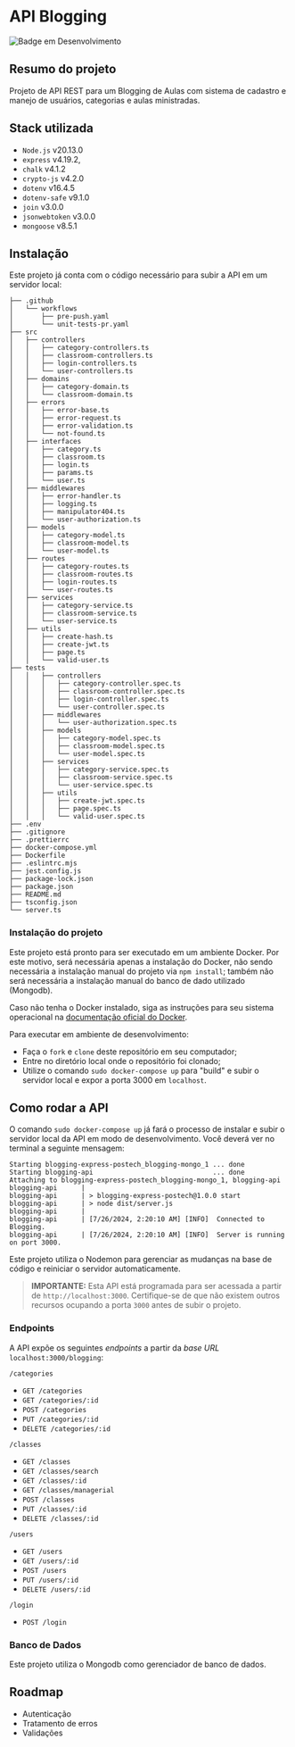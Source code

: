 # API Blogging

![Badge em Desenvolvimento](http://img.shields.io/static/v1?label=STATUS&message=EM%20DESENVOLVIMENTO&color=GREEN)

## Resumo do projeto

Projeto de API REST para um Blogging de Aulas com sistema de cadastro e manejo de usuários, categorias e aulas ministradas.

## Stack utilizada

- `Node.js` v20.13.0
- `express` v4.19.2,
- `chalk` v4.1.2
- `crypto-js` v4.2.0
- `dotenv` v16.4.5
- `dotenv-safe` v9.1.0
- `join` v3.0.0
- `jsonwebtoken` v3.0.0
- `mongoose` v8.5.1

## Instalação

Este projeto já conta com o código necessário para subir a API em um servidor local:

```
├── .github
│   └── workflows
│       ├── pre-push.yaml
│       └── unit-tests-pr.yaml
├── src
│   ├── controllers
│   │   ├── category-controllers.ts
│   │   ├── classroom-controllers.ts
│   │   ├── login-controllers.ts
│   │   └── user-controllers.ts
│   ├── domains
│   │   ├── category-domain.ts
│   │   └── classroom-domain.ts
│   ├── errors
│   │   ├── error-base.ts
│   │   ├── error-request.ts
│   │   ├── error-validation.ts
│   │   └── not-found.ts
│   ├── interfaces
│   │   ├── category.ts
│   │   ├── classroom.ts
│   │   ├── login.ts
│   │   ├── params.ts
│   │   └── user.ts
│   ├── middlewares
│   │   ├── error-handler.ts
│   │   ├── logging.ts
│   │   ├── manipulator404.ts
│   │   └── user-authorization.ts
│   ├── models
│   │   ├── category-model.ts
│   │   ├── classroom-model.ts
│   │   └── user-model.ts
│   ├── routes
│   │   ├── category-routes.ts
│   │   ├── classroom-routes.ts
│   │   ├── login-routes.ts
│   │   └── user-routes.ts
│   ├── services
│   │   ├── category-service.ts
│   │   ├── classroom-service.ts
│   │   └── user-service.ts
│   ├── utils
│   │   ├── create-hash.ts
│   │   ├── create-jwt.ts
│   │   ├── page.ts
│   │   └── valid-user.ts
├── tests
│   │   ├── controllers
│   │   │   ├── category-controller.spec.ts
│   │   │   ├── classroom-controller.spec.ts
│   │   │   ├── login-controller.spec.ts
│   │   │   └── user-controller.spec.ts
│   │   ├── middlewares
│   │   │   └── user-authorization.spec.ts
│   │   ├── models
│   │   │   ├── category-model.spec.ts
│   │   │   ├── classroom-model.spec.ts
│   │   │   └── user-model.spec.ts
│   │   ├── services
│   │   │   ├── category-service.spec.ts
│   │   │   ├── classroom-service.spec.ts
│   │   │   └── user-service.spec.ts
│   │   ├── utils
│   │   │   ├── create-jwt.spec.ts
│   │   │   ├── page.spec.ts
│   │   │   └── valid-user.spec.ts
├── .env
├── .gitignore
├── .prettierrc
├── docker-compose.yml
├── Dockerfile
├── .eslintrc.mjs
├── jest.config.js
├── package-lock.json
├── package.json
├── README.md
├── tsconfig.json
└── server.ts
```

### Instalação do projeto

Este projeto está pronto para ser executado em um ambiente Docker. Por este motivo, será necessária apenas a instalação do Docker, não sendo necessária a instalação manual do projeto via
`npm install`; também não será necessária a instalação manual do banco de dado utilizado (Mongodb).

Caso não tenha o Docker instalado, siga as instruções para seu sistema operacional na [documentação oficial do Docker](https://docs.docker.com/get-docker/).

Para executar em ambiente de desenvolvimento:

- Faça o `fork` e `clone` deste repositório em seu computador;
- Entre no diretório local onde o repositório foi clonado;
- Utilize o comando `sudo docker-compose up` para "build" e subir o servidor local e expor a porta 3000 em `localhost`.

## Como rodar a API

O comando `sudo docker-compose up` já fará o processo de instalar e subir o servidor local da API em modo de desenvolvimento. Você deverá ver no terminal a seguinte mensagem:

```
Starting blogging-express-postech_blogging-mongo_1 ... done
Starting blogging-api                              ... done
Attaching to blogging-express-postech_blogging-mongo_1, blogging-api
blogging-api      |
blogging-api      | > blogging-express-postech@1.0.0 start
blogging-api      | > node dist/server.js
blogging-api      |
blogging-api      | [7/26/2024, 2:20:10 AM] [INFO]  Connected to Blogging.
blogging-api      | [7/26/2024, 2:20:10 AM] [INFO]  Server is running on port 3000.
```

Este projeto utiliza o Nodemon para gerenciar as mudanças na base de código e reiniciar o servidor automaticamente.

> **IMPORTANTE:** Esta API está programada para ser acessada a partir de `http://localhost:3000`. Certifique-se de que não existem outros recursos ocupando a porta `3000` antes de subir o projeto.

### Endpoints

A API expõe os seguintes _endpoints_ a partir da _base URL_ `localhost:3000/blogging`:

`/categories`

- `GET /categories`
- `GET /categories/:id`
- `POST /categories`
- `PUT /categories/:id`
- `DELETE /categories/:id`

`/classes`

- `GET /classes`
- `GET /classes/search`
- `GET /classes/:id`
- `GET /classes/managerial`
- `POST /classes`
- `PUT /classes/:id`
- `DELETE /classes/:id`

`/users`

- `GET /users`
- `GET /users/:id`
- `POST /users`
- `PUT /users/:id`
- `DELETE /users/:id`

`/login`

- `POST /login`

### Banco de Dados

Este projeto utiliza o Mongodb como gerenciador de banco de dados.

## Roadmap

- Autenticação
- Tratamento de erros
- Validações
